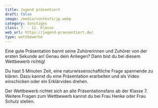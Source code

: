 ```yaml
---
title: Jugend präsentiert
draft: false
image: /media/contests/jp.webp
category: Sonstiges
class: 7. - 12. Klasse
web_url: https://jugend-praesentiert.de/
type: wettbewerbe
---
```

Eine gute Präsentation bannt seine Zuhörerinnen und Zuhörer von der ersten Sekunde an! Genau dein Anliegen? Dann bist du bei diesem Wettbewerb richtig!

Du hast 5 Minuten Zeit, eine naturwissenschaftliche Frage spannende zu klären. Dazu kannst du
eine Präsentation erarbeiten und als Video einschicken oder ein Erklärvideo drehen. 

Der Wettbewerb richtet sich an alle Präsentationsfans ab der Klasse 7. Weitere Fragen zum Wettbewerb kannst du bei Frau Henke oder Frau Schulz stellen.
